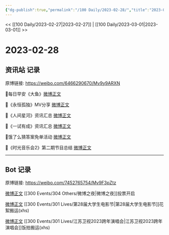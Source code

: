 ```yaml
---
{"dg-publish":true,"permalink":"/100 Daily/2023-02-28/","title":"2023-02-28","created":"2023-03-01T10:56:32.772+08:00","updated":"2023-03-01T11:03:04.270+08:00"}
---
```



<< [[100 Daily/2023-02-27\|2023-02-27]] | [[100 Daily/2023-03-01\|2023-03-01]] >>

# 2023-02-28

## 资讯站 记录

原博链接: https://weibo.com/6466290670/Mv9y9ARXN

🌟每日早安《大鱼》[微博正文](https://m.weibo.cn/6466290670/4874039509912636)

🌟《永恒孤独》MV分享 [微博正文](https://m.weibo.cn/6466290670/4874094383997999)

🌟《人间星河》资讯汇总 [微博正文](https://m.weibo.cn/6466290670/4874153246593193)

🌟《一试有成》资讯汇总 [微博正文](https://m.weibo.cn/6466290670/4874153381857716)

🌟饿了么猜答案免单活动 [微博正文](https://m.weibo.cn/6466290670/4874177364628550)

🌟《时光音乐会2》第二期节目总结 [微博正文](https://m.weibo.cn/6466290670/4874217797459091)

---
## Bot 记录

原博链接: https://weibo.com/7452765754/Mv9F3pZtz

[微博正文](https://weibo.com/detail/4874156417746899) [[300 Events/304 Others/微博之夜\|微博之夜]]投票开启

[微博正文](https://weibo.com/detail/4874072015508438) [[300 Events/301 Lives/第28届大学生电影节\|第28届大学生电影节]]花絮搬运(xhs)

[微博正文](https://weibo.com/detail/4874041741803614) [[300 Events/301 Lives/江苏卫视2023跨年演唱会\|江苏卫视2023跨年演唱会]]饭拍搬运(xhs) ​​​

